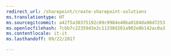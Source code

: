 ```yaml
---
redirect_url: /sharepoint/create-sharepoint-solutions
ms.translationtype: HT
ms.sourcegitcommit: a42f5a30375192c89c9984e40ba0104da98d7253
ms.openlocfilehash: 7cbb7c22359d3e2c11338d201a902e8b142ac0a3
ms.contentlocale: it-it
ms.lasthandoff: 09/22/2017

---
```



